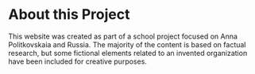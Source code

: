 # About this Project
This website was created as part of a school project focused on Anna Politkovskaia and Russia. The majority of the content is based on factual research, but some fictional elements related to an invented organization have been included for creative purposes.
